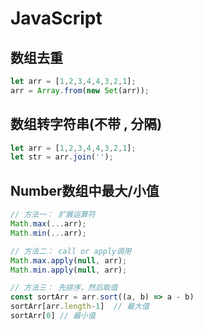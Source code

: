 # JavaScript

## 数组去重

```javascript
let arr = [1,2,3,4,4,3,2,1];
arr = Array.from(new Set(arr));
```

## 数组转字符串(不带 , 分隔)

```javascript
let arr = [1,2,3,4,4,3,2,1];
let str = arr.join('');
```

## Number数组中最大/小值

```javascript
// 方法一： 扩展运算符
Math.max(...arr);
Math.min(...arr);

// 方法二： call or apply调用
Math.max.apply(null, arr);
Math.min.apply(null, arr);

// 方法三： 先排序，然后取值
const sortArr = arr.sort((a, b) => a - b) 
sortArr[arr.length-1]  // 最大值
sortArr[0] // 最小值

```

